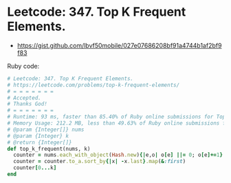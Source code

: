 # Leetcode: 347. Top K Frequent Elements.

- https://gist.github.com/lbvf50mobile/027e07686208bf91a4744b1af2bf9f83
 
Ruby code:
```Ruby
# Leetcode: 347. Top K Frequent Elements.
# https://leetcode.com/problems/top-k-frequent-elements/
# = = = = = = =
# Accepted.
# Thanks God!
# = = = = = = =
# Runtime: 93 ms, faster than 85.40% of Ruby online submissions for Top K Frequent Elements.
# Memory Usage: 212.2 MB, less than 49.63% of Ruby online submissions for Top K Frequent Elements.
# @param {Integer[]} nums
# @param {Integer} k
# @return {Integer[]}
def top_k_frequent(nums, k)
  counter = nums.each_with_object(Hash.new){|e,o| o[e] ||= 0; o[e]+=1}
  counter = counter.to_a.sort_by{|x| -x.last}.map(&:first)
  counter[0...k]
end
```

